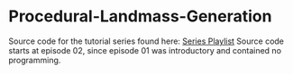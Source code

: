 # Procedural-Landmass-Generation

Source code for the tutorial series found here: [Series Playlist](https://www.youtube.com/playlist?list=PLFt_AvWsXl0eBW2EiBtl_sxmDtSgZBxB3)
Source code starts at episode 02, since episode 01 was introductory and contained no programming.
